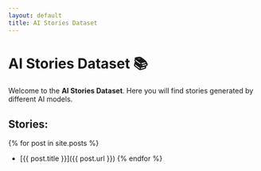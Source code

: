 ```yaml
---
layout: default
title: AI Stories Dataset
---
```


# AI Stories Dataset 📚

Welcome to the **AI Stories Dataset**. Here you will find stories generated by different AI models.

## Stories:

{% for post in site.posts %}
- [{{ post.title }}]({{ post.url }})
{% endfor %}
